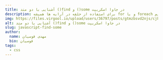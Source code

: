 ```yaml
---
title: آشنایی با دو متد ()find و ()some در جاوا اسکریپت
description: برای استفاده از حلقه در آرایه ها همیشه for و یا foreach گزینه ی ایده آلی نخواهد بود، امروز میخوایم در مورد دو تابع دیگه که برای آرایه ها کاربرد داره آشنا بشیم.
img: https://files.virgool.io/upload/users/36797/posts/gtmzbsvd2njs/cjkcdyrhkz6z.png
alt: آشنایی با دو متد ()find و ()some در جاوا اسکریپت
slug: javascript-find-some
author:
  name: مهدی قوسیان
  bio: قوسیان
tags:
  - css 
---
```

